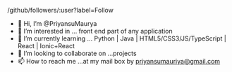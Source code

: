 /github/followers/:user?label=Follow
- 👋 Hi, I’m @PriyansuMaurya
- 👀 I’m interested in ...  front end part of any application
- 🌱 I’m currently learning ... Python | Java | HTML5/CSS3/JS/TypeScript | React | Ionic+React
- 💞️ I’m looking to collaborate on ...projects
- 📫 How to reach me ...at my mail box by priyansumauriya@gmail.com

<!---
PriyansuMaurya/PriyansuMaurya is a ✨ special ✨ repository because its `README.md` (this file) appears on your GitHub profile.
You can click the Preview link to take a look at your changes.
--->
